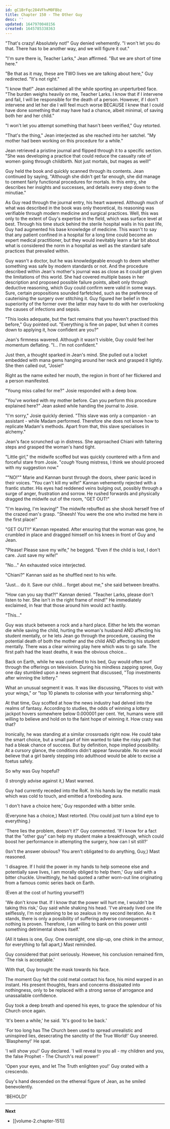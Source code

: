 ```yaml
---
id: gC1BrFqc284VFhvM0FBbz
title: Chapter 150 - The Other Guy
desc: ''
updated: 1647970048156
created: 1645785338363
---
```


"That's crazy! Absolutely not!" Guy denied vehemently. "I won't let you do that. There has to be another way, and we will figure it out."

"I'm sure there is, Teacher Larks," Jean affirmed. "But we are short of time here."

"Be that as it may, these are TWO lives we are talking about here," Guy redirected. "It's not right."

"I know that!" Jean exclaimed all the while sporting an unperturbed face. "The burden weighs heavily on me, Teacher Larks. I know that if I intervene and fail, I will be responsible for the death of a person. However, if I don't intervene and let her die I will feel much worse BECAUSE I knew that I could have done something that may have had a chance, albeit minimal, of saving both her and her child."

"I won't let you attempt something that hasn't been verified," Guy retorted.

"That's the thing," Jean interjected as she reached into her satchel. "My mother had been working on this procedure for a while."

Jean retrieved a pristine journal and flipped through it to a specific section. "She was developing a practice that could reduce the casualty rate of women going through childbirth. Not just mortals, but mages as well!"

Guy held the book and quickly scanned through its contents. Jean continued by saying, "Although she didn't get far enough, she did manage to cement fairly functional procedures for mortals. In this entry, she describes her insights and successes, and details every step down to the minutiae."

As Guy read through the journal entry, his heart wavered. Although much of what was described in the book was only theoretical, its reasoning was verifiable through modern medicine and surgical practices. Well, this was only to the extent of Guy's expertise in the field, which was surface level at best. Through his time stuck behind the sterile hospital walls in his past life, Guy had augmented his base knowledge of medicine. This wasn't to say that any patient confined in a hospital for a long time could become an expert medical practitioner, but they would inevitably learn a fair bit about what is considered the norm in a hospital as well as the standard safe practices that prevailed within.

Guy wasn't a doctor, but he was knowledgeable enough to deem whether something was safe by modern standards or not. And the procedure described within Jean's mother's journal was as close as it could get given the limitations of this world. She had covered multiple bases in her description and proposed possible failure points, albeit only through deductive reasoning, which Guy could confirm were valid in some ways. Sure, certain propositions sounded farfetched, such as the preference of cauterising the surgery over stitching it. Guy figured her belief in the superiority of the former over the latter may have to do with her overlooking the causes of infections and sepsis.

"This looks adequate, but the fact remains that you haven't practised this before," Guy pointed out. "Everything is fine on paper, but when it comes down to applying it, how confident are you?"

Jean's firmness wavered. Although it wasn't visible, Guy could feel her momentum deflating. "I... I'm not confident."

Just then, a thought sparked in Jean's mind. She pulled out a locket embedded with mana gems hanging around her neck and grasped it lightly. She then called out, "Josie!"

Right as the name exited her mouth, the region in front of her flickered and a person manifested.

"Young miss called for me?" Josie responded with a deep bow.

"You've worked with my mother before. Can you perform this procedure explained here?" Jean asked while handing the journal to Josie.

"I'm sorry," Josie quickly denied. "This slave was only a companion - an assistant - while Madam performed. Therefore she does not know how to replicate Madam's methods. Apart from that, this slave specialises in alchemy."

Jean's face scrunched up in distress. She approached Chiani with faltering steps and grasped the woman's hand tight.

"Little girl," the midwife scoffed but was quickly countered with a firm and forceful stare from Josie. "*cough* Young mistress, I think we should proceed with my suggestion now."

""NO!"" Marie and Kannan burst through the doors, sheer panic laced in their voices. "You can't kill my wife!" Kannan vehemently rejected with a frantic stutter. His eyes had reddened veins bulging out, possibly through a surge of anger, frustration and sorrow. He rushed forwards and physically dragged the midwife out of the room, "GET OUT!"

"I'm leaving, I'm leaving!" The midwife rebuffed as she shook herself free of the crazed man's grasp. "Sheesh! You were the one who invited me here in the first place!"

"GET OUT!!" Kannan repeated. After ensuring that the woman was gone, he crumbled in place and dragged himself on his knees in front of Guy and Jean.

"Please! Please save my wife," he begged. "Even if the child is lost, I don't care. Just save my wife!"

"No..." An exhausted voice interjected.

"Chiani?" Kannan said as he shuffled next to his wife.

"Just... do it. Save our child... forget about me," she said between breaths.

"How can you say that?!" Kannan denied. "Teacher Larks, please don't listen to her. She isn't in the right frame of mind!" He immediately exclaimed, in fear that those around him would act hastily.

"This..."

Guy was stuck between a rock and a hard place. Either he lets the woman die while saving the child, hurting the woman's husband AND affecting his student mentally, or he lets Jean go through the procedure, causing the potential death of both the mother and the child AND affecting his student mentally. There was a clear winning play here which was to go safe. The first path had the least deaths, it was the obvious choice...

Back on Earth, while he was confined to his bed, Guy would often surf through the offerings on television. During his mindless zapping spree, Guy one day stumbled upon a news segment that discussed, "Top investments after winning the lottery."

What an unusual segment it was. It was like discussing, "Places to visit with your wings," or "top 10 planets to colonise with your terraforming ship."

At that time, Guy scoffed at how the news industry had delved into the realms of fantasy. According to studies, the odds of winning a lottery jackpot hovers somewhere below 0.000001 per cent. Yet, humans were still willing to believe and hold on to the faint hope of winning it. How crazy was that?

Ironically, he was standing at a similar crossroads right now. He could take the smart choice, but a small part of him wanted to take the risky path that had a bleak chance of success. But by definition, hope implied possibility. At a cursory glance, the conditions didn't appear favourable. No one would believe that a girl barely stepping into adulthood would be able to excise a foetus safely.

So why was Guy hopeful?

(I strongly advise against it,) Mast warned.

Guy had currently receded into the RoK. In his hands lay the metallic mask which was cold to touch, and emitted a foreboding aura.

'I don't have a choice here,' Guy responded with a bitter smile.

(Everyone has a choice,) Mast retorted. (You could just turn a blind eye to everything.)

'There lies the problem, doesn't it?' Guy commented. 'If I know for a fact that the "other guy" can help my student make a breakthrough, which could boost her performance in attempting the surgery, how can I sit still?'

(Isn't the answer obvious? You aren't obligated to do anything, Guy,) Mast reasoned.

'I disagree. If I hold the power in my hands to help someone else and potentially save lives, I am morally obliged to help them,' Guy said with a bitter chuckle. Unwittingly, he had quoted a rather worn-out line originating from a famous comic series back on Earth.

(Even at the cost of hurting yourself?)

'We don't know that. If I know that the power will hurt me, I wouldn't be taking this risk,' Guy said while shaking his head. 'I've already lived one life selflessly, I'm not planning to be so zealous in my second iteration. As it stands, there is only a possibility of suffering adverse consequences - nothing is proven. Therefore, I am willing to bank on this power until something detrimental shows itself.'

(All it takes is one, Guy. One oversight, one slip-up, one chink in the armour, for everything to fall apart,) Mast reminded.

Guy considered that point seriously. However, his conclusion remained firm, 'The risk is acceptable.'

With that, Guy brought the mask towards his face.

The moment Guy felt the cold metal contact his face, his mind warped in an instant. His present thoughts, fears and concerns dissipated into nothingness, only to be replaced with a strong sense of arrogance and unassailable confidence.

Guy took a deep breath and opened his eyes, to grace the splendour of his Church once again.

'It's been a while,' he said. 'It's good to be back.'

'For too long has The Church been used to spread unrealistic and uninspired lies, desecrating the sanctity of the True World!' Guy sneered. 'Blasphemy!' He spat.

'I will show you!' Guy declared. 'I will reveal to you all - my children and you, the false Prophet - The Church's real power!'

'Open your eyes, and let The Truth enlighten you!' Guy orated with a crescendo.

Guy's hand descended on the ethereal figure of Jean, as he smiled benevolently.

'BEHOLD!'

____

**Next**
* [[volume-2.chapter-151]]